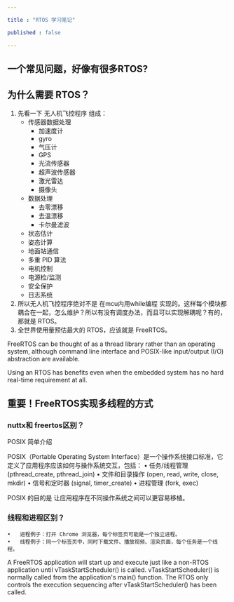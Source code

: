 ```yaml
---

title : "RTOS 学习笔记"

published : false

---
```


## 一个常见问题，好像有很多RTOS?





## 为什么需要 RTOS？
1. 先看一下 无人机飞控程序 组成：
    - 传感器数据处理
        - 加速度计
        - gyro
        - 气压计
        - GPS 
        - 光流传感器
        - 超声波传感器
        - 激光雷达
        - 摄像头
    - 数据处理
        - 去零漂移
        - 去温漂移
        - 卡尔曼滤波
    - 状态估计
    - 姿态计算
    - 地面站通信
    - 多重 PID 算法
    - 电机控制
    - 电源检/监测
    - 安全保护
    - 日志系统
2.  所以无人机飞控程序绝对不是 在mcu内用while编程 实现的。这样每个模块都耦合在一起，怎么维护？所以有没有调度办法，而且可以实现解耦呢？有的，那就是 RTOS。
3. 全世界使用量预估最大的 RTOS，应该就是 FreeRTOS。



FreeRTOS can be thought of as a thread library rather than an operating system, although command line interface and POSIX-like input/output (I/O) abstraction are available.

Using an RTOS has benefits even when the embedded system has no hard real-time requirement at all.



## 重要！FreeRTOS实现多线程的方式



### nuttx和 freertos区别？

POSIX 简单介绍

POSIX（Portable Operating System Interface）是一个操作系统接口标准，它定义了应用程序应该如何与操作系统交互，包括：
	•	任务/线程管理 (pthread_create, pthread_join)
	•	文件和目录操作 (open, read, write, close, mkdir)
	•	信号和定时器 (signal, timer_create)
	•	进程管理 (fork, exec)

POSIX 的目的是 让应用程序在不同操作系统之间可以更容易移植。


### 线程和进程区别？

	•	进程例子：打开 Chrome 浏览器，每个标签页可能是一个独立进程。
	•	线程例子：同一个标签页中，同时下载文件、播放视频、渲染页面，每个任务是一个线程。


A FreeRTOS application will start up and execute just like a non-RTOS application until vTaskStartScheduler() is called. vTaskStartScheduler() is normally called from the application's main() function. The RTOS only controls the execution sequencing after vTaskStartScheduler() has been called.
